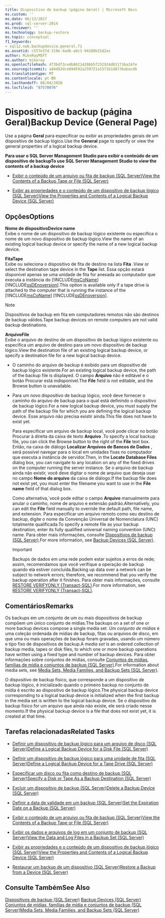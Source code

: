 ```yaml
---
title: Dispositivo de backup (página Geral) | Microsoft Docs
ms.custom: ''
ms.date: 06/13/2017
ms.prod: sql-server-2014
ms.reviewer: ''
ms.technology: backup-restore
ms.topic: conceptual
f1_keywords:
- sql12.swb.backupdevice.general.f1
ms.assetid: c557e37d-319e-4adb-a0c1-94189b15d2ac
author: MikeRayMSFT
ms.author: mikeray
ms.openlocfilehash: d73bdf3ce4b88214286b5f232924d811716a247e
ms.sourcegitcommit: ad4d92dce894592a259721a1571b1d8736abacdb
ms.translationtype: MT
ms.contentlocale: pt-BR
ms.lasthandoff: 08/04/2020
ms.locfileid: "87570076"
---
```

# <a name="backup-device-general-page"></a><span data-ttu-id="37f82-102">Dispositivo de backup (página Geral)</span><span class="sxs-lookup"><span data-stu-id="37f82-102">Backup Device (General Page)</span></span>
  <span data-ttu-id="37f82-103">Use a página **Geral** para especificar ou exibir as propriedades gerais de um dispositivo de backup lógico.</span><span class="sxs-lookup"><span data-stu-id="37f82-103">Use the **General** page to specify or view the general properties of a logical backup device.</span></span>  
  
 <span data-ttu-id="37f82-104">**Para usar o SQL Server Management Studio para exibir o conteúdo de um dispositivo de backup**</span><span class="sxs-lookup"><span data-stu-id="37f82-104">**To use SQL Server Management Studio to view the contents of a backup device**</span></span>  
  
-   [<span data-ttu-id="37f82-105">Exibir o conteúdo de um arquivo ou fita de backup &#40;SQL Server&#41;</span><span class="sxs-lookup"><span data-stu-id="37f82-105">View the Contents of a Backup Tape or File &#40;SQL Server&#41;</span></span>](view-the-contents-of-a-backup-tape-or-file-sql-server.md)  
  
-   [<span data-ttu-id="37f82-106">Exibir as propriedades e o conteúdo de um dispositivo de backup lógico &#40;SQL Server&#41;</span><span class="sxs-lookup"><span data-stu-id="37f82-106">View the Properties and Contents of a Logical Backup Device &#40;SQL Server&#41;</span></span>](view-the-properties-and-contents-of-a-logical-backup-device-sql-server.md)  
  
## <a name="options"></a><span data-ttu-id="37f82-107">Opções</span><span class="sxs-lookup"><span data-stu-id="37f82-107">Options</span></span>  
 <span data-ttu-id="37f82-108">**Nome de dispositivo**</span><span class="sxs-lookup"><span data-stu-id="37f82-108">**Device name**</span></span>  
 <span data-ttu-id="37f82-109">Exibe o nome de um dispositivo de backup lógico existente ou especifica o nome de um novo dispositivo de backup lógico.</span><span class="sxs-lookup"><span data-stu-id="37f82-109">View the name of an existing logical backup device or specify the name of a new logical backup device.</span></span>  
  
 <span data-ttu-id="37f82-110">**Fita**</span><span class="sxs-lookup"><span data-stu-id="37f82-110">**Tape**</span></span>  
 <span data-ttu-id="37f82-111">Exibe ou seleciona o dispositivo de fita de destino na lista **Fita** .</span><span class="sxs-lookup"><span data-stu-id="37f82-111">View or select the destination tape device in the **Tape** list.</span></span> <span data-ttu-id="37f82-112">Essa opção estará disponível apenas se uma unidade de fita for anexada ao computador que executa a instância do [!INCLUDE[msCoName](../../includes/msconame-md.md)] [!INCLUDE[ssDEnoversion](../../includes/ssdenoversion-md.md)].</span><span class="sxs-lookup"><span data-stu-id="37f82-112">This option is available only if a tape drive is attached to the computer that is running the instance of the [!INCLUDE[msCoName](../../includes/msconame-md.md)] [!INCLUDE[ssDEnoversion](../../includes/ssdenoversion-md.md)].</span></span>  
  
> [!NOTE]  
>  <span data-ttu-id="37f82-113">Dispositivos de backup em fita em computadores remotos não são destinos de backup válidos.</span><span class="sxs-lookup"><span data-stu-id="37f82-113">Tape backup devices on remote computers are not valid backup destinations.</span></span>  
  
 <span data-ttu-id="37f82-114">**Arquivo**</span><span class="sxs-lookup"><span data-stu-id="37f82-114">**File**</span></span>  
 <span data-ttu-id="37f82-115">Exibe o arquivo de destino de um dispositivo de backup lógico existente ou especifica um arquivo de destino para um novo dispositivo de backup lógico.</span><span class="sxs-lookup"><span data-stu-id="37f82-115">View the destination file of an existing logical backup device, or specify a destination file for a new logical backup device.</span></span>  
  
-   <span data-ttu-id="37f82-116">O caminho do arquivo de backup é exibido para um dispositivo de backup lógico existente.</span><span class="sxs-lookup"><span data-stu-id="37f82-116">For an existing logical backup device, the path of the backup file is displayed.</span></span> <span data-ttu-id="37f82-117">O campo **Arquivo** não é editável e o botão Procurar está indisponível.</span><span class="sxs-lookup"><span data-stu-id="37f82-117">The **File** field is not editable, and the Browse button is unavailable.</span></span>  
  
-   <span data-ttu-id="37f82-118">Para um novo dispositivo de backup lógico, você deve fornecer o caminho do arquivo de backup para o qual está definindo o dispositivo de backup lógico.</span><span class="sxs-lookup"><span data-stu-id="37f82-118">For a new logical backup device, you must supply the path of the backup file for which you are defining the logical backup device.</span></span> <span data-ttu-id="37f82-119">Esse arquivo não precisa existir ainda.</span><span class="sxs-lookup"><span data-stu-id="37f82-119">This file does not have to exist yet.</span></span>  
  
     <span data-ttu-id="37f82-120">Para especificar um arquivo de backup local, você pode clicar no botão Procurar à direita da caixa de texto **Arquivo** .</span><span class="sxs-lookup"><span data-stu-id="37f82-120">To specify a local backup file, you can click the Browse button to the right of the **File** text box.</span></span> <span data-ttu-id="37f82-121">Então, na caixa de diálogo **Localizar Arquivos de Bancos de Dados** , será possível navegar para o local em unidades fixas no computador que executa a instância de servidor.</span><span class="sxs-lookup"><span data-stu-id="37f82-121">Then, in the **Locate Database Files** dialog box, you can navigate to any location on any of the fixed drives on the computer running the server instance.</span></span> <span data-ttu-id="37f82-122">Se o arquivo de backup ainda não existir, você deve digitar o nome de arquivo que deseja usar no campo **Nome do arquivo** da caixa de diálogo.</span><span class="sxs-lookup"><span data-stu-id="37f82-122">If the backup file does not exist yet, you must enter the filename you want to use in the **File name** field of that dialog box.</span></span>  
  
     <span data-ttu-id="37f82-123">Como alternativa,´você pode editar o campo **Arquivo** manualmente para anular o caminho, nome de arquivo e extensão padrão.</span><span class="sxs-lookup"><span data-stu-id="37f82-123">Alternatively, you can edit the **File** field manually to override the default path, file name, and extension.</span></span> <span data-ttu-id="37f82-124">Para especificar um arquivo remoto como seu destino de backup, digite o nome da Convenção Universal de Nomenclatura (UNC) totalmente qualificada.</span><span class="sxs-lookup"><span data-stu-id="37f82-124">To specify a remote file as your backup destination, enter its fully qualified universal naming convention (UNC) name.</span></span> <span data-ttu-id="37f82-125">Para obter mais informações, consulte [Dispositivos de backup &#40;SQL Server&#41;](backup-devices-sql-server.md).</span><span class="sxs-lookup"><span data-stu-id="37f82-125">For more information, see [Backup Devices &#40;SQL Server&#41;](backup-devices-sql-server.md).</span></span>  
  
    > [!IMPORTANT]  
    >  <span data-ttu-id="37f82-126">Backups de dados em uma rede podem estar sujeitos a erros de rede; assim, recomendamos que você verifique a operação de backup quando ela estiver concluída.</span><span class="sxs-lookup"><span data-stu-id="37f82-126">Backing up data over a network can be subject to network errors; therefore, we recommend that you verify the backup operation after it finishes.</span></span> <span data-ttu-id="37f82-127">Para obter mais informações, consulte [RESTORE VERIFYONLY &#40;Transact-SQL&#41;](/sql/t-sql/statements/restore-statements-verifyonly-transact-sql).</span><span class="sxs-lookup"><span data-stu-id="37f82-127">For more information, see [RESTORE VERIFYONLY &#40;Transact-SQL&#41;](/sql/t-sql/statements/restore-statements-verifyonly-transact-sql).</span></span>  
  
## <a name="remarks"></a><span data-ttu-id="37f82-128">Comentários</span><span class="sxs-lookup"><span data-stu-id="37f82-128">Remarks</span></span>  
 <span data-ttu-id="37f82-129">Os backups em um conjunto de um ou mais dispositivos de backup compõem um único conjunto de mídias.</span><span class="sxs-lookup"><span data-stu-id="37f82-129">The backups on a set of one or more backup devices compose a single media set.</span></span> <span data-ttu-id="37f82-130">Um *conjunto de mídias* é uma coleção ordenada de mídias de backup, fitas ou arquivos de disco, em que uma ou mais operações de backup foram gravadas, usando um número e tipo fixo de dispositivos de backup.</span><span class="sxs-lookup"><span data-stu-id="37f82-130">A *media set* is an ordered collection of backup media, tapes or disk files, to which one or more backup operations have written using a fixed type and number of backup devices.</span></span> <span data-ttu-id="37f82-131">Para obter informações sobre conjuntos de mídias, consulte [Conjuntos de mídias, famílias de mídia e conjuntos de backup &#40;SQL Server&#41;](media-sets-media-families-and-backup-sets-sql-server.md).</span><span class="sxs-lookup"><span data-stu-id="37f82-131">For information about media sets, see [Media Sets, Media Families, and Backup Sets &#40;SQL Server&#41;](media-sets-media-families-and-backup-sets-sql-server.md).</span></span>  
  
 <span data-ttu-id="37f82-132">O dispositivo de backup físico, que corresponde a um dispositivo de backup lógico, é inicializado quando o primeiro backup no conjunto de mídia é escrito ao dispositivo de backup lógico.</span><span class="sxs-lookup"><span data-stu-id="37f82-132">The physical backup device corresponding to a logical backup device is initialized when the first backup in the media set is written to the logical backup device.</span></span> <span data-ttu-id="37f82-133">Se o dispositivo de backup físico for um arquivo que ainda não existe, ele será criado nesse momento.</span><span class="sxs-lookup"><span data-stu-id="37f82-133">If the physical backup device is a file that does not exist yet, it is created at that time.</span></span>  
  
##  <a name="related-tasks"></a><a name="RelatedTasks"></a> <span data-ttu-id="37f82-134">Tarefas relacionadas</span><span class="sxs-lookup"><span data-stu-id="37f82-134">Related Tasks</span></span>  
  
-   [<span data-ttu-id="37f82-135">Definir um dispositivo de backup lógico para um arquivo de disco &#40;SQL Server&#41;</span><span class="sxs-lookup"><span data-stu-id="37f82-135">Define a Logical Backup Device for a Disk File &#40;SQL Server&#41;</span></span>](define-a-logical-backup-device-for-a-disk-file-sql-server.md)  
  
-   [<span data-ttu-id="37f82-136">Definir um dispositivo de backup lógico para uma unidade de fita &#40;SQL Server&#41;</span><span class="sxs-lookup"><span data-stu-id="37f82-136">Define a Logical Backup Device for a Tape Drive &#40;SQL Server&#41;</span></span>](define-a-logical-backup-device-for-a-tape-drive-sql-server.md)  
  
-   [<span data-ttu-id="37f82-137">Especificar um disco ou fita como destino de backup &#40;SQL Server&#41;</span><span class="sxs-lookup"><span data-stu-id="37f82-137">Specify a Disk or Tape As a Backup Destination &#40;SQL Server&#41;</span></span>](specify-a-disk-or-tape-as-a-backup-destination-sql-server.md)  
  
-   [<span data-ttu-id="37f82-138">Excluir um dispositivo de backup &#40;SQL Server&#41;</span><span class="sxs-lookup"><span data-stu-id="37f82-138">Delete a Backup Device &#40;SQL Server&#41;</span></span>](delete-a-backup-device-sql-server.md)  
  
-   [<span data-ttu-id="37f82-139">Definir a data de validade em um backup &#40;SQL Server&#41;</span><span class="sxs-lookup"><span data-stu-id="37f82-139">Set the Expiration Date on a Backup &#40;SQL Server&#41;</span></span>](set-the-expiration-date-on-a-backup-sql-server.md)  
  
-   [<span data-ttu-id="37f82-140">Exibir o conteúdo de um arquivo ou fita de backup &#40;SQL Server&#41;</span><span class="sxs-lookup"><span data-stu-id="37f82-140">View the Contents of a Backup Tape or File &#40;SQL Server&#41;</span></span>](view-the-contents-of-a-backup-tape-or-file-sql-server.md)  
  
-   [<span data-ttu-id="37f82-141">Exibir os dados e arquivos de log em um conjunto de backup &#40;SQL Server&#41;</span><span class="sxs-lookup"><span data-stu-id="37f82-141">View the Data and Log Files in a Backup Set &#40;SQL Server&#41;</span></span>](view-the-data-and-log-files-in-a-backup-set-sql-server.md)  
  
-   [<span data-ttu-id="37f82-142">Exibir as propriedades e o conteúdo de um dispositivo de backup lógico &#40;SQL Server&#41;</span><span class="sxs-lookup"><span data-stu-id="37f82-142">View the Properties and Contents of a Logical Backup Device &#40;SQL Server&#41;</span></span>](view-the-properties-and-contents-of-a-logical-backup-device-sql-server.md)  
  
-   [<span data-ttu-id="37f82-143">Restaurar um backup de um dispositivo &#40;SQL Server&#41;</span><span class="sxs-lookup"><span data-stu-id="37f82-143">Restore a Backup from a Device &#40;SQL Server&#41;</span></span>](restore-a-backup-from-a-device-sql-server.md)  
  
## <a name="see-also"></a><span data-ttu-id="37f82-144">Consulte Também</span><span class="sxs-lookup"><span data-stu-id="37f82-144">See Also</span></span>  
 <span data-ttu-id="37f82-145">[Dispositivos de backup &#40;SQL Server&#41;](backup-devices-sql-server.md) </span><span class="sxs-lookup"><span data-stu-id="37f82-145">[Backup Devices &#40;SQL Server&#41;](backup-devices-sql-server.md) </span></span>  
 [<span data-ttu-id="37f82-146">Conjuntos de mídias, famílias de mídia e conjuntos de backup &#40;SQL Server&#41;</span><span class="sxs-lookup"><span data-stu-id="37f82-146">Media Sets, Media Families, and Backup Sets &#40;SQL Server&#41;</span></span>](media-sets-media-families-and-backup-sets-sql-server.md)  
  
  
